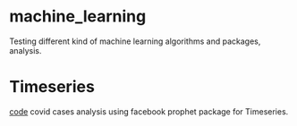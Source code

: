 # machine_learning
Testing different kind of machine learning algorithms and packages, analysis.

# Timeseries

[code](https://github.com/jano31415/machine_learning/covid) covid cases analysis using facebook prophet package for Timeseries.

